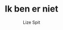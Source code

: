 ---
title: "Ik ben er niet"
author: "Lize Spit"
isbn: "9493168719"
isbn13: "9789493168718"
rating: "0"
publisher: "Das Mag"
pages: "576"
publishYear: "2020"
read: ""
goodreads_id: "56028895"
---
